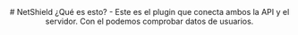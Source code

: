 <div align="center">
  # NetShield
  ¿Qué es esto?
  - Este es el plugin que conecta ambos la API y el servidor. Con el podemos comprobar datos de usuarios.
